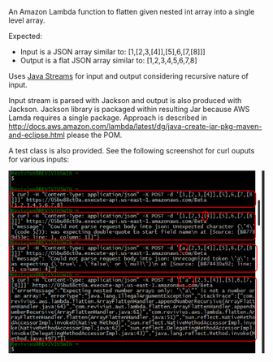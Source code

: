 An Amazon Lambda function to flatten given nested int array into a single level array.

Expected:
- Input is a JSON array similar to: [1,[2,3,[4]],[5],6,[7,[8]]]
- Output is a flat JSON array similar to: [1,2,3,4,5,6,7,8]

Uses [Java Streams](http://docs.aws.amazon.com/lambda/latest/dg/java-handler-io-type-stream.html) for input and output considering recursive nature of input.

Input stream is parsed with Jackson and output is also produced with Jackson. Jackson library is packaged within resulting Jar because AWS Lamda requires a single package. Approach is described in http://docs.aws.amazon.com/lambda/latest/dg/java-create-jar-pkg-maven-and-eclipse.html please the POM.

A test class is also provided. See the following screenshot for curl ouputs for various inputs:

![curl](/doc/curl-output.png?raw=true "Curl Output")